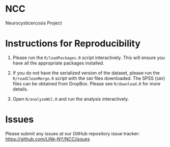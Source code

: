 # NCC

Neurocysticercosis Project

# Instructions for Reproducibility

1. Please run the `R/loadPackages.R` script interactively. This will ensure you
have all the appropriate packages installed.

2. If you do not have the serialized version of the dataset, please run the
`R/readCleanMerge.R` script with the `SAV` files downloaded. The SPSS (`SAV`)
files can be obtained from DropBox. Please see `R/download.R` for more details.

3. Open `R/analyzeNCC.R` and run the analysis interactively.

# Issues

Please submit any issues at our GitHub repository issue tracker:
https://github.com/LiNk-NY/NCC/issues
